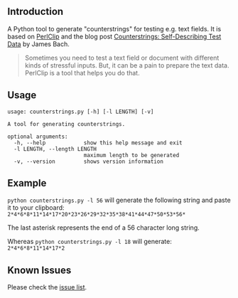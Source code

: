 ## Introduction
A Python tool to generate "counterstrings" for testing e.g. text fields. It is based on [PerlClip](http://www.satisfice.com/tools.shtml) and the blog post [Counterstrings: Self-Describing Test Data](http://www.satisfice.com/blog/archives/22) by James Bach.

> Sometimes you need to test a text field or document with different kinds of stressful inputs. But, it can be a pain to prepare the text data. PerlClip is a tool that helps you do that.

## Usage
```
usage: counterstrings.py [-h] [-l LENGTH] [-v]

A tool for generating counterstrings.

optional arguments:
  -h, --help            show this help message and exit
  -l LENGTH, --length LENGTH
                        maximum length to be generated
  -v, --version         shows version information
  ```
## Example
`python counterstrings.py -l 56` will generate the following string and paste it to your clipboard:  
`2*4*6*8*11*14*17*20*23*26*29*32*35*38*41*44*47*50*53*56*`

The last asterisk represents the end of a 56 character long string.

Whereas `python counterstrings.py -l 18` will generate:  
`2*4*6*8*11*14*17*2`

## Known Issues
Please check the [issue list](https://github.com/straurob/pycounterstrings/issues).
